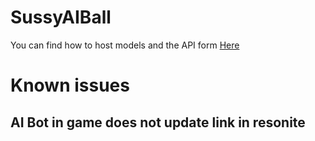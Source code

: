 # SussyAIBall

You can find how to host models and the API form [Here](https://github.com/oobabooga/text-generation-webui)

# Known issues

AI Bot in game does not update link in resonite
---
